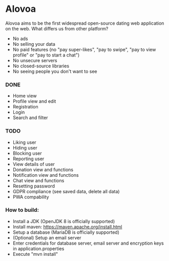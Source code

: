 # Alovoa

Alovoa aims to be the first widespread open-source dating web application on the web. What differs us from other platform?
- No ads
- No selling your data
- No paid features (no "pay super-likes", "pay to swipe", "pay to view profile" or "pay to start a chat")
- No unsecure servers
- No closed-source libraries
- No seeing people you don't want to see

### DONE
- Home view
- Profile view and edit
- Registration
- Login
- Search and filter

### TODO
- Liking user
- Hiding user
- Blocking user
- Reporting user
- View details of user
- Donation view and functions
- Notification view and functions
- Chat view and functions
- Resetting password
- GDPR compliance (see saved data, delete all data)
- PWA compability

### How to build:
- Install a JDK (OpenJDK 8 is officially supported)
- Install maven: https://maven.apache.org/install.html
- Setup a database (MariaDB is officially supported)
- (Optional) Setup an email server
- Enter credentials for database server, email server and encryption keys in application.properties
- Execute "mvn install"
